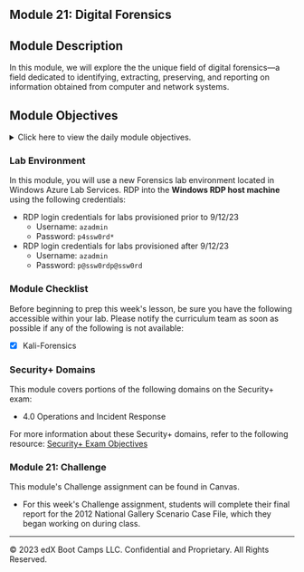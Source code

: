 ## Module 21: Digital Forensics

## Module Description 

In this module, we will explore the the unique field of digital forensics&mdash;a field dedicated to identifying, extracting, preserving, and reporting on information obtained from computer and network systems.


## Module Objectives

<details>
    <summary>Click here to view the daily module objectives.</summary>

  <br>

#### Day 1: Learning Objectives

- Summarize the basic principles and methodologies of digital forensics.
- Describe various skill sets needed in digital forensics jobs.
- Outline the proper approach to collect, preserve, analyze, and report forensic evidence.
- Demonstrate how to conduct a preliminary review for a forensic case.
- Demonstrate preserving and documenting evidence using Autopsy.

#### Day 2: Learning Objectives

- Identify the methods used in smartphone forensics investigations.
- Describe the database and file structure of the iPhone's flash drive.
- Locate identifiable evidence on the iPhone in order to establish ownership.
- Use Autopsy to view and tag evidence in an iPhone image.
- Extract image content for offline viewing in other applications (logs, text, pictures, video, audio).

#### Day 3: Learning Objectives

- Use Autopsy to view and gather evidence from Tracy's emails.
- Use data `Export` to analyze email messages offline.
- Use data `Export` to analyze `SMS` messages offline.
- Use Autopsy to extract GPS data and identify WiFi locations.
- Prepare a preliminary report using the *Group Evidence Worksheet*.

</details>

### Lab Environment

In this module, you will use a new Forensics lab environment located in Windows Azure Lab Services. RDP into the **Windows RDP host machine** using the following credentials:

  - RDP login credentials for labs provisioned prior to 9/12/23
    - Username: `azadmin`
    - Password: `p4ssw0rd*`
  - RDP login credentials for labs provisioned after 9/12/23
    - Username: `azadmin`
    - Password: `p@ssw0rdp@ssw0rd`
  
### Module Checklist

Before beginning to prep this week's lesson, be sure you have the following accessible within your lab.  Please notify the curriculum team as soon as possible if any of the following is not available:

- [x] Kali-Forensics

### Security+ Domains

This module covers portions of the following domains on the Security+ exam:

- 4.0 Operations and Incident Response 

For more information about these Security+ domains, refer to the following resource: [Security+ Exam Objectives](https://comptiacdn.azureedge.net/webcontent/docs/default-source/exam-objectives/comptia-security-sy0-601-exam-objectives-(2-0).pdf?sfvrsn=8c5889ff_2)



### Module 21: Challenge

This module's Challenge assignment can be found in Canvas.
- For this week's Challenge assignment, students will complete their final report for the 2012 National Gallery Scenario Case File, which they began working on during class.



----
 

&copy; 2023 edX Boot Camps LLC. Confidential and Proprietary.   All Rights Reserved.
